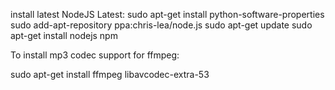 install latest NodeJS Latest:
sudo apt-get install python-software-properties
sudo add-apt-repository ppa:chris-lea/node.js
sudo apt-get update
sudo apt-get install nodejs npm

To install mp3 codec support for ffmpeg:

sudo apt-get install ffmpeg libavcodec-extra-53

